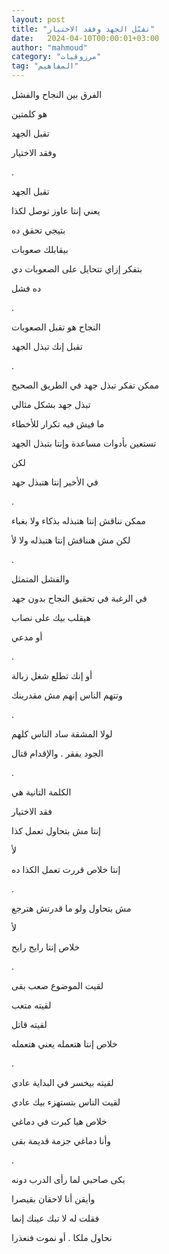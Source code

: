 ```yaml
---
layout: post
title: "تقبّل الجهد وفقد الاختيار"
date:   2024-04-10T00:00:01+03:00
author: "mahmoud"
category: "مرزوقيات"
tag: "المفاهيم"
---
```



الفرق بين النجاح والفشل

هو كلمتين

تقبل الجهد

وفقد الاختيار

.

تقبل الجهد

يعني إنتا عاوز توصل لكذا

بتيجي تحقق ده

بيقابلك صعوبات

بتفكر إزاي تتحايل على الصعوبات دي

ده فشل

.

النجاح هو تقبل الصعوبات

تقبل إنك تبذل الجهد

.

ممكن تفكر تبذل جهد في الطريق الصحيح

تبذل جهد بشكل مثالي

ما فيش فيه تكرار للأخطاء

تستعين بأدوات مساعدة وإنتا بتبذل الجهد

لكن

في الأخير إنتا هتبذل جهد

.

ممكن نناقش إنتا هتبذله بذكاء ولا بغباء

لكن مش هنناقش إنتا هتبذله ولا لأ

.

والفشل المتمثل

في الرغبة في تحقيق النجاح بدون جهد

هيقلب بيك على نصاب

أو مدعي

.

أو إنك تطلع شغل زبالة

وتتهم الناس إنهم مش مقدرينك

.

لولا المشقة ساد الناس كلهم

الجود يفقر . والإقدام قتال

.

الكلمة التانية هي

فقد الاختيار

إنتا مش بتحاول تعمل كذا

لأ

إنتا خلاص قررت تعمل الكذا ده

.

مش بتحاول ولو ما قدرتش هترجع

لأ

خلاص إنتا رايح رايح

.

لقيت الموضوع صعب بقى

لقيته متعب

لقيته قاتل

خلاص إنتا هتعمله يعني هتعمله

.

لقيته بيخسر في البداية عادي

لقيت الناس بتستهزء بيك عادي

خلاص هيا كبرت في دماغي

وأنا دماغي جزمة قديمة بقى

.

بكى صاحبي لما رأى الدرب دونه

وأيقن أنا لاحقان بقيصرا

فقلت له لا تبك عينك إنما

نحاول ملكا . أو نموت فنعذرا
